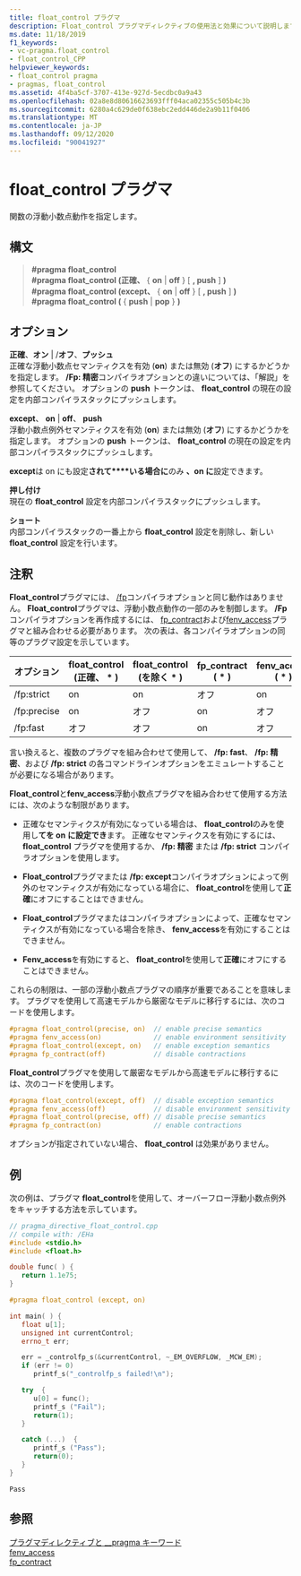 ```yaml
---
title: float_control プラグマ
description: Float_control プラグマディレクティブの使用法と効果について説明します。 Float_control ディレクティブは、実行時の浮動小数点の正確なセマンティクスと例外セマンティクスの状態を制御します。
ms.date: 11/18/2019
f1_keywords:
- vc-pragma.float_control
- float_control_CPP
helpviewer_keywords:
- float_control pragma
- pragmas, float_control
ms.assetid: 4f4ba5cf-3707-413e-927d-5ecdbc0a9a43
ms.openlocfilehash: 02a8e8d80616623693fff04aca02355c505b4c3b
ms.sourcegitcommit: 6280a4c629de0f638ebc2edd446de2a9b11f0406
ms.translationtype: MT
ms.contentlocale: ja-JP
ms.lasthandoff: 09/12/2020
ms.locfileid: "90041927"
---
```

# <a name="float_control-pragma"></a>float_control プラグマ

関数の浮動小数点動作を指定します。

## <a name="syntax"></a>構文

> **#pragma float_control**\
> **#pragma float_control (正確、** { **on**  |  **off** } [ **, push** ] **)**\
> **#pragma float_control (except、** { **on**  |  **off** } [ **, push** ] **)**\
> **#pragma float_control (** { **push**  |  **pop** } **)**

## <a name="options"></a>オプション

**正確**、**オン**  |  /**オフ**、**プッシュ**\
正確な浮動小数点セマンティクスを有効 (**on**) または無効 (**オフ**) にするかどうかを指定します。 **/Fp: 精密**コンパイラオプションとの違いについては、「解説」を参照してください。 オプションの **push** トークンは、 **float_control** の現在の設定を内部コンパイラスタックにプッシュします。

**except**、 **on**  |  **off**、 **push**\
浮動小数点例外セマンティクスを有効 (**on**) または無効 (**オフ**) にするかどうかを指定します。 オプションの **push** トークンは、 **float_control** の現在の設定を内部コンパイラスタックにプッシュします。

**except**は on にも設定**されて****いる場合に**のみ **、on に**設定できます。

**押し付け**\
現在の **float_control** 設定を内部コンパイラスタックにプッシュします。

**ショート**\
内部コンパイラスタックの一番上から **float_control** 設定を削除し、新しい **float_control** 設定を行います。

## <a name="remarks"></a>注釈

**Float_control**プラグマには、 [/fp](../build/reference/fp-specify-floating-point-behavior.md)コンパイラオプションと同じ動作はありません。 **Float_control**プラグマは、浮動小数点動作の一部のみを制御します。 **/Fp**コンパイラオプションを再作成するには、 [fp_contract](../preprocessor/fp-contract.md)および[fenv_access](../preprocessor/fenv-access.md)プラグマと組み合わせる必要があります。 次の表は、各コンパイラオプションの同等のプラグマ設定を示しています。

| オプション | float_control (正確、 \* ) | float_control (を除く \* ) | fp_contract ( \* ) | fenv_access ( \* ) |
|-|-|-|-|-|
| /fp:strict             | on  | on  | オフ | on  |
| /fp:precise            | on  | オフ | on  | オフ |
| /fp:fast               | オフ | オフ | on  | オフ |

言い換えると、複数のプラグマを組み合わせて使用して、 **/fp: fast**、 **/fp: 精密**、および **/fp: strict** の各コマンドラインオプションをエミュレートすることが必要になる場合があります。

**Float_control**と**fenv_access**浮動小数点プラグマを組み合わせて使用する方法には、次のような制限があります。

- 正確なセマンティクスが有効になっている場合は、 **float_control**のみを使用し**てを on** **に設定でき**ます。 正確なセマンティクスを有効にするには、 **float_control** プラグマを使用するか、 **/fp: 精密** または **/fp: strict** コンパイラオプションを使用します。

- **Float_control**プラグマまたは **/fp: except**コンパイラオプションによって例外のセマンティクスが有効になっている場合に、 **float_control**を使用して**正確**にオフにすることはできません。

- **Float_control**プラグマまたはコンパイラオプションによって、正確なセマンティクスが有効になっている場合を除き、 **fenv_access**を有効にすることはできません。

- **Fenv_access**を有効にすると、 **float_control**を使用して**正確**にオフにすることはできません。

これらの制限は、一部の浮動小数点プラグマの順序が重要であることを意味します。 プラグマを使用して高速モデルから厳密なモデルに移行するには、次のコードを使用します。

```cpp
#pragma float_control(precise, on)  // enable precise semantics
#pragma fenv_access(on)             // enable environment sensitivity
#pragma float_control(except, on)   // enable exception semantics
#pragma fp_contract(off)            // disable contractions
```

**Float_control**プラグマを使用して厳密なモデルから高速モデルに移行するには、次のコードを使用します。

```cpp
#pragma float_control(except, off)  // disable exception semantics
#pragma fenv_access(off)            // disable environment sensitivity
#pragma float_control(precise, off) // disable precise semantics
#pragma fp_contract(on)             // enable contractions
```

オプションが指定されていない場合、 **float_control** は効果がありません。

## <a name="example"></a>例

次の例は、プラグマ **float_control**を使用して、オーバーフロー浮動小数点例外をキャッチする方法を示しています。

```cpp
// pragma_directive_float_control.cpp
// compile with: /EHa
#include <stdio.h>
#include <float.h>

double func( ) {
   return 1.1e75;
}

#pragma float_control (except, on)

int main( ) {
   float u[1];
   unsigned int currentControl;
   errno_t err;

   err = _controlfp_s(&currentControl, ~_EM_OVERFLOW, _MCW_EM);
   if (err != 0)
      printf_s("_controlfp_s failed!\n");

   try  {
      u[0] = func();
      printf_s ("Fail");
      return(1);
   }

   catch (...)  {
      printf_s ("Pass");
      return(0);
   }
}
```

```Output
Pass
```

## <a name="see-also"></a>参照

[プラグマディレクティブと __pragma キーワード](../preprocessor/pragma-directives-and-the-pragma-keyword.md)\
[fenv_access](../preprocessor/fenv-access.md)\
[fp_contract](../preprocessor/fp-contract.md)
